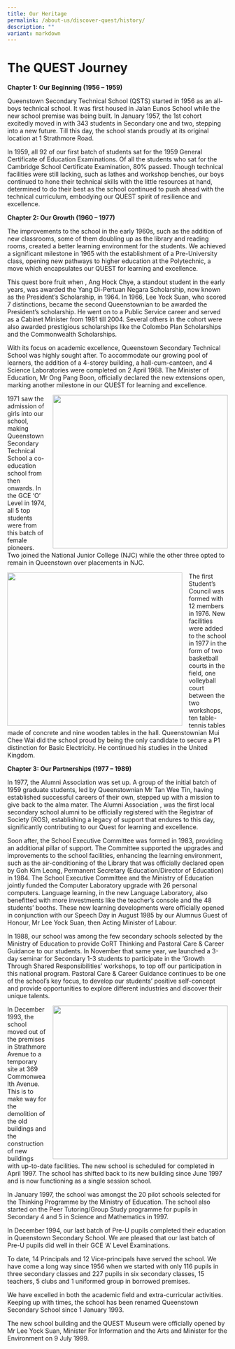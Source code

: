 ```yaml
---
title: Our Heritage
permalink: /about-us/discover-quest/history/
description: ""
variant: markdown
---
```

The QUEST Journey
============

**Chapter 1: Our Beginning (1956 – 1959)**

Queenstown Secondary Technical School (QSTS) started in 1956 as an all-boys technical school. It was first housed in Jalan Eunos School while the new school premise was being built. In January 1957, the 1st cohort excitedly moved in with 343 students in Secondary one and two, stepping into a new future. Till this day, the school stands proudly at its original location at 1 Strathmore Road. 

In 1959, all 92 of our first batch of students sat for the 1959 General Certificate of Education Examinations. Of all the students who sat for the Cambridge School Certificate Examination, 80% passed. Though technical facilities were still lacking, such as lathes and workshop benches, our boys continued to hone their technical skills with the little resources at hand, determined to do their best as the school continued to push ahead with the technical curriculum, embodying our QUEST spirit of resilience and excellence.

**Chapter 2: Our Growth (1960 – 1977)**

The improvements to the school in the early 1960s, such as the addition of new classrooms, some of them doubling up as the library and reading rooms, created a better learning environment for the students.  We achieved a significant milestone in 1965 with the establishment of a Pre-University class, opening new pathways to higher education at the Polytechnic, a move which encapsulates our QUEST for learning and excellence.

This quest bore fruit when , Ang Hock Chye, a standout student in the early years, was awarded the Yang Di-Pertuan Negara Scholarship, now known as the President’s Scholarship, in 1964. In 1966, Lee Yock Suan, who scored 7 distinctions, became the second Queenstownian to be awarded the President’s scholarship. He went on to a Public Service career and served as a Cabinet Minister from 1981 till 2004. Several others in the cohort were also awarded prestigious scholarships like the Colombo Plan Scholarships and the Commonwealth Scholarships. 

With its focus on academic excellence, Queenstown Secondary Technical School was highly sought after. To accommodate our growing pool of learners, the addition of a 4-storey building, a hall-cum-canteen, and 4 Science Laboratories were completed on 2 April 1968. The Minister of Education, Mr Ong Pang Boon, officially declared the new extensions open, marking another milestone in our QUEST for learning and excellence.

<img src="/images/Discover%20Quest/History%201.png" style="width:400px;height:350px;margin-left:15px;" align="right">

1971 saw the admission of girls into our school, making Queenstown Secondary Technical School a co-education school from then onwards. In the GCE ‘O’ Level in 1974, all 5 top students were from this batch of female pioneers. Two joined the National Junior College (NJC) while the other three opted to remain in Queenstown over placements in NJC. 


<img src="/images/Discover%20Quest/History%202.png" style="width:400px;height:350px;margin-right:15px;" align="left">

The first Student’s Council was formed with 12 members in 1976. New facilities were added to the school in 1977 in the form of two basketball courts in the field, one volleyball court between the two workshops, ten table-tennis tables made of concrete and nine wooden tables in the hall. Queenstownian Mui Chee Wai did the school proud by being the only candidate to secure a P1 distinction for Basic Electricity. He continued his studies in the United Kingdom. 

**Chapter 3: Our Partnerships (1977 – 1989)**

In 1977, the Alumni Association was set up. A group of the initial batch of 1959 graduate students, led by Queenstownian Mr Tan Wee Tin,  having established successful careers of their own, stepped up with a mission to give back to the alma mater. The Alumni Association , was the first local secondary school alumni to be officially registered with the Registrar of Society (ROS), establishing a legacy of support that endures to this day, significantly contributing to our Quest for learning and excellence. 

Soon after, the School Executive Committee was formed in 1983, providing an additional pillar of support. The Committee supported the upgrades and improvements to the school facilities, enhancing the learning environment, such as the air-conditioning of the Library that was officially declared open by Goh Kim Leong, Permanent Secretary (Education/Director of Education) in 1984. The School Executive Committee and the Ministry of Education jointly funded the Computer Laboratory upgrade with 26 personal computers. Language learning, in the new Language Laboratory, also benefitted with more investments like the teacher’s console and the 48 students’ booths. These new learning developments were officially opened in conjunction with our Speech Day in August 1985 by our Alumnus Guest of Honour, Mr Lee Yock Suan, then Acting Minister of Labour. 

In 1988, our school was among the few secondary schools selected by the Ministry of Education to provide CoRT Thinking and Pastoral Care &amp; Career Guidance to our students. In November that same year, we launched a 3-day seminar for Secondary 1-3 students to participate in the ‘Growth Through Shared Responsibilities’ workshops, to top off our participation in this national program. Pastoral Care &amp; Career Guidance continues to be one of the school’s key focus, to develop our students’ positive self-concept and provide opportunities to explore different industries and discover their unique talents.

<img src="/images/Discover%20Quest/History%203.png" style="width:400px;height:350px;margin-left:15px;" align="right">


In December 1993, the school moved out of the premises in Strathmore Avenue to a temporary site at 369 Commonwealth Avenue. This is to make way for the demolition of the old buildings and the construction of new buildings with up-to-date facilities. The new school is scheduled for completed in April 1997. The school has shifted back to its new building since June 1997 and is now functioning as a single session school.

In January 1997, the school was amongst the 20 pilot schools selected for the Thinking Programme by the Ministry of Education. The school also started on the Peer Tutoring/Group Study programme for pupils in Secondary 4 and 5 in Science and Mathematics in 1997.

In December 1994, our last batch of Pre-U pupils completed their education in Queenstown Secondary School. We are pleased that our last batch of Pre-U pupils did well in their GCE ‘A’ Level Examinations.

To date, 14 Principals and 12 Vice-principals have served the school. We have come a long way since 1956 when we started with only 116 pupils in three secondary classes and 227 pupils in six secondary classes, 15 teachers, 5 clubs and 1 uniformed group in borrowed premises.

We have excelled in both the academic field and extra-curricular activities. Keeping up with times, the school has been renamed Queenstown Secondary School since 1 January 1993.

The new school building and the QUEST Museum were officially opened by Mr Lee Yock Suan, Minister For Information and the Arts and Minister for the Environment on 9 July 1999.
